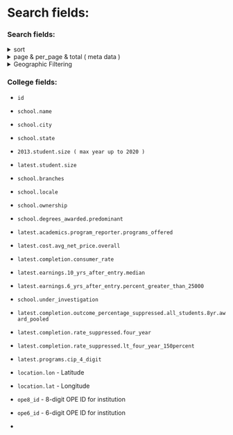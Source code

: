 # Search fields:



### Search fields:

<details>

<summary>sort</summary>



* asc&#x20;
* desc

***



**EX:**  [`https://api.data.gov/ed/collegescorecard/v1/schools.json?api_key={{API_KEY}}&sort=school.name:asc`](https://api.data.gov/ed/collegescorecard/v1/schools.json?api\_key=\{{API\_KEY\}}\&sort=school.name:asc)

\
**Note:** Sorting is only available on fields with the data type `integer`, `float`, `autocomplete` or `name`.

</details>

<details>

<summary>page &#x26; per_page &#x26; total ( meta data )</summary>



**page**  - search api  page id&#x20;

**per\_page** - data limit per page ( max 100 )

**total -** total page count for search\


***

\
**EX:** [`https://api.data.gov/ed/collegescorecard/v1/schools.json?api_key={{API_KEY}}&fields=id,school.name&page=1&per_page=10`](https://api.data.gov/ed/collegescorecard/v1/schools.json?api\_key=\{{API\_KEY\}}\&school.degrees\_awarded.predominant=2,3\&fields=id,school.name,2021.student.size\&page=1\&per\_page=10)



</details>

<details>

<summary>Geographic Filtering</summary>



**options**:&#x20;

* state
* zip
* distance



#### State ➡️



school.state\[]: AR

school.state\[]: AZ

school.state\[]: CA



**EX:** [`https://api.data.gov/ed/collegescorecard/v1/schools.json?api_key={{API_KEY}}&fields=id,school.name&school.state[]=AR&school.state[]=CA`](https://api.data.gov/ed/collegescorecard/v1/schools.json?api\_key=\{{API\_KEY\}}\&fields=id,school.name\&school.state\[]=AR\&school.state\[]=CA)



**Check for state list:**

* [https://countrystatecity.in/](https://countrystatecity.in/)
* [https://www.back4app.com/database/back4app/usa-by-state](https://www.back4app.com/database/back4app/usa-by-state)
* [https://www.npmjs.com/package/country-state-city](https://www.npmjs.com/package/country-state-city)



***



**Zip** ➡️



zip=16332



**EX**: [`https://api.data.gov/ed/collegescorecard/v1/schools.json?api_key={{API_KEY}}&fields=id,school.name&zip=16332`](https://api.data.gov/ed/collegescorecard/v1/schools.json?api\_key=\{{API\_KEY\}}\&fields=id,school.name\&zip=16332)



**Note**: us zip code only support



***



**Distance** ➡️



* distance=10mi

( or )

* distance=10km

mi = miles

km = kilometer



**EX**:  [`https://api.data.gov/ed/collegescorecard/v1/schools.json?api_key={{API_KEY}}&fields=id,school.name&zip=16332&distance=100mi`\
](https://api.data.gov/ed/collegescorecard/v1/schools.json?api\_key=\{{API\_KEY\}}\&fields=id,school.name\&zip=16332\&distance=100mi)

**Note:** For example, `zip=12345&distance=10mi` will return only those results within 10 miles of the center of the given zip code.



***



**MORE INFO 🧠:**



When the dataset includes a `location` at the root level (`location.lat` and `location.lon`) then the documents will be indexed geographically. You can use the `zip` and `distance` options to narrow query results down to those within a geographic area. For example, `zip=12345&distance=10mi` will return only those results within 10 miles of the center of the given zip code.

Additionally, you can request `location.lat` and `location.lon` in a search that includes a `fields` filter and it will return the record(s) with respective lat and/or lon coordinates.

**Additional Notes on Geographic Filtering**

* By default, any number passed in the `distance` parameter is treated as a number of miles, but you can specify miles or kilometers by appending `mi` or `km` respectively.
* Distances are calculated from the center of the given zip code, not the boundary.
* Only U.S. zip codes are supported.





</details>



### College fields:

* `id`
* `school.name`
* `school.city`
* `school.state`
* `2013.student.size ( max year up to 2020 )`
* `latest.student.size`
* `school.branches`
* `school.locale`
* `school.ownership`
* `school.degrees_awarded.predominant`
* `latest.academics.program_reporter.programs_offered`
* `latest.cost.avg_net_price.overall`
* `latest.completion.consumer_rate`
* `latest.earnings.10_yrs_after_entry.median`
* `latest.earnings.6_yrs_after_entry.percent_greater_than_25000`
* `school.under_investigation`
* `latest.completion.outcome_percentage_suppressed.all_students.8yr.award_pooled`
* `latest.completion.rate_suppressed.four_year`
* `latest.completion.rate_suppressed.lt_four_year_150percent`
* `latest.programs.cip_4_digit`



* `location.lon` - Latitude
* `location.lat` - Longitude
* `ope8_id`   - 8-digit OPE ID for institution
* `ope6_id`    - 6-digit OPE ID for institution
*
